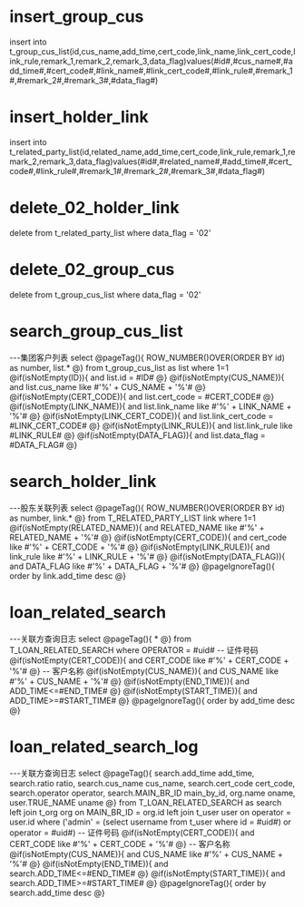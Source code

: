 insert_group_cus
===
insert into t_group_cus_list(id,cus_name,add_time,cert_code,link_name,link_cert_code,link_rule,remark_1,remark_2,remark_3,data_flag)values(#id#,#cus_name#,#add_time#,#cert_code#,#link_name#,#link_cert_code#,#link_rule#,#remark_1#,#remark_2#,#remark_3#,#data_flag#)

insert_holder_link
===
insert into t_related_party_list(id,related_name,add_time,cert_code,link_rule,remark_1,remark_2,remark_3,data_flag)values(#id#,#related_name#,#add_time#,#cert_code#,#link_rule#,#remark_1#,#remark_2#,#remark_3#,#data_flag#)

delete_02_holder_link
===
delete from t_related_party_list where data_flag = '02'

delete_02_group_cus
===
delete from t_group_cus_list where data_flag = '02'

search_group_cus_list
===
---集团客户列表
select 
@pageTag(){
    ROW_NUMBER()OVER(ORDER BY id) as number, list.*
@}
from t_group_cus_list as list
where 1=1
@if(isNotEmpty(ID)){
    and list.id = #ID#
@}
@if(isNotEmpty(CUS_NAME)){
    and list.cus_name like #'%' + CUS_NAME + '%'#
@}
@if(isNotEmpty(CERT_CODE)){
    and list.cert_code = #CERT_CODE#
@}
@if(isNotEmpty(LINK_NAME)){
    and list.link_name like #'%' + LINK_NAME + '%'#
@}
@if(isNotEmpty(LINK_CERT_CODE)){
    and list.link_cert_code = #LINK_CERT_CODE#
@}
@if(isNotEmpty(LINK_RULE)){
    and list.link_rule like #LINK_RULE#
@}
@if(isNotEmpty(DATA_FLAG)){
    and list.data_flag = #DATA_FLAG#
@}

search_holder_link
===
---股东关联列表
select
@pageTag(){
    ROW_NUMBER()OVER(ORDER BY id) as number, link.*
@}
from T_RELATED_PARTY_LIST link where 1=1
@if(isNotEmpty(RELATED_NAME)){
    and RELATED_NAME like #'%' + RELATED_NAME + '%'#
@}
@if(isNotEmpty(CERT_CODE)){
    and cert_code like #'%' + CERT_CODE + '%'#
@}
@if(isNotEmpty(LINK_RULE)){
    and link_rule like #'%' + LINK_RULE + '%'#
@}
@if(isNotEmpty(DATA_FLAG)){
    and DATA_FLAG like #'%' + DATA_FLAG + '%'#
@}
@pageIgnoreTag(){
    order by link.add_time desc
@}

loan_related_search
===
---关联方查询日志
select
@pageTag(){
    *
@}
from T_LOAN_RELATED_SEARCH where OPERATOR = #uid#
-- 证件号码
@if(isNotEmpty(CERT_CODE)){
    and CERT_CODE like #'%' + CERT_CODE + '%'#
@}
-- 客户名称
@if(isNotEmpty(CUS_NAME)){
    and CUS_NAME like #'%' + CUS_NAME + '%'#
@}
@if(isNotEmpty(END_TIME)){
    and ADD_TIME<=#END_TIME#
@}
@if(isNotEmpty(START_TIME)){
    and ADD_TIME>=#START_TIME#
@}
@pageIgnoreTag(){
    order by add_time desc
@}

loan_related_search_log
===
---关联方查询日志
select
@pageTag(){
    search.add_time add_time,
    search.ratio ratio,
    search.cus_name cus_name,
    search.cert_code cert_code,
    search.operator operator,
    search.MAIN_BR_ID main_by_id,
    org.name oname,
    user.TRUE_NAME uname
@}
from T_LOAN_RELATED_SEARCH  as search
left join t_org org on MAIN_BR_ID = org.id 
left join t_user user on operator = user.id where 
('admin' = (select username from t_user where id = #uid#) or operator = #uid#)
-- 证件号码
@if(isNotEmpty(CERT_CODE)){
    and CERT_CODE like #'%' + CERT_CODE + '%'#
@}
-- 客户名称
@if(isNotEmpty(CUS_NAME)){
    and CUS_NAME like #'%' + CUS_NAME + '%'#
@}
@if(isNotEmpty(END_TIME)){
    and search.ADD_TIME<=#END_TIME#
@}
@if(isNotEmpty(START_TIME)){
    and search.ADD_TIME>=#START_TIME#
@}
@pageIgnoreTag(){
    order by search.add_time desc
@}